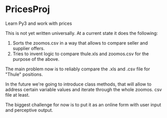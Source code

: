 # PricesProj
 Learn Py3 and work with prices

This is not yet written universally. 
At a current state it does the following:
1. Sorts the zoomos.csv in a way that allows to compare seller and supplier offers.
2. Tries to invent logic to compare thule.xls and zoomos.csv for the purpose of the above.

The main problem now is to reliably compare the .xls and .csv file for "Thule" positions.

In the future we're going to introduce class methods, that will allow to address certain variable values and iterate through the whole zoomos. csv file at least.

The biggest challenge for now is to put it as an online form with user input and perceptive output. 
